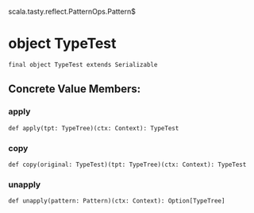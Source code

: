 scala.tasty.reflect.PatternOps.Pattern$
# object TypeTest

<pre><code class="language-scala" >final object TypeTest extends Serializable</pre></code>
## Concrete Value Members:
### apply
<pre><code class="language-scala" >def apply(tpt: TypeTree)(ctx: Context): TypeTest</pre></code>

### copy
<pre><code class="language-scala" >def copy(original: TypeTest)(tpt: TypeTree)(ctx: Context): TypeTest</pre></code>

### unapply
<pre><code class="language-scala" >def unapply(pattern: Pattern)(ctx: Context): Option[TypeTree]</pre></code>

